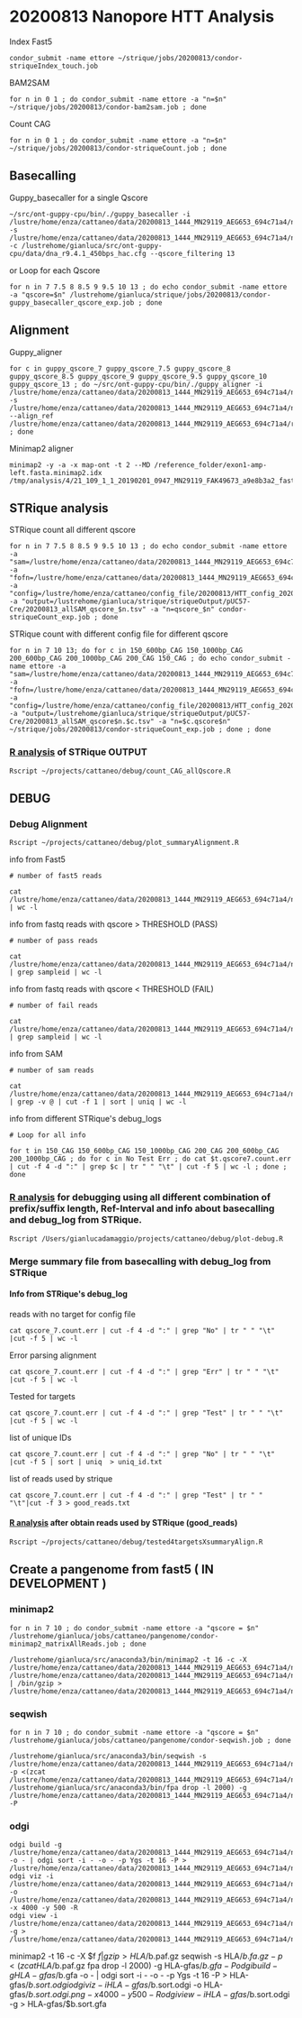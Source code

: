 # 20200813 Nanopore HTT Analysis

Index Fast5
```
condor_submit -name ettore ~/strique/jobs/20200813/condor-striqueIndex_touch.job
```
BAM2SAM
```
for n in 0 1 ; do condor_submit -name ettore -a "n=$n" ~/strique/jobs/20200813/condor-bam2sam.job ; done
```

Count CAG
```
for n in 0 1 ; do condor_submit -name ettore -a "n=$n" ~/strique/jobs/20200813/condor-striqueCount.job ; done
```

## Basecalling

Guppy_basecaller for a single Qscore
```
~/src/ont-guppy-cpu/bin/./guppy_basecaller -i /lustre/home/enza/cattaneo/data/20200813_1444_MN29119_AEG653_694c71a4/new_basecalling/all_fast5/ -s /lustre/home/enza/cattaneo/data/20200813_1444_MN29119_AEG653_694c71a4/new_basecalling/guppy_qscore_13/ -c /lustrehome/gianluca/src/ont-guppy-cpu/data/dna_r9.4.1_450bps_hac.cfg --qscore_filtering 13
```
or Loop for each Qscore
```
for n in 7 7.5 8 8.5 9 9.5 10 13 ; do echo condor_submit -name ettore -a "qscore=$n" /lustrehome/gianluca/strique/jobs/20200813/condor-guppy_basecaller_qscore_exp.job ; done
```
## Alignment

Guppy_aligner
```
for c in guppy_qscore_7 guppy_qscore_7.5 guppy_qscore_8 guppy_qscore_8.5 guppy_qscore_9 guppy_qscore_9.5 guppy_qscore_10 guppy_qscore_13 ; do ~/src/ont-guppy-cpu/bin/./guppy_aligner -i /lustre/home/enza/cattaneo/data/20200813_1444_MN29119_AEG653_694c71a4/new_basecalling/$c/pass/ -s /lustre/home/enza/cattaneo/data/20200813_1444_MN29119_AEG653_694c71a4/new_basecalling/$c/alignment/ --align_ref /lustre/home/enza/cattaneo/data/20200813_1444_MN29119_AEG653_694c71a4/reference/pUC57_Cre_Lox_50Q.fasta ; done
```

Minimap2 aligner
```
minimap2 -y -a -x map-ont -t 2 --MD /reference_folder/exon1-amp-left.fasta.minimap2.idx /tmp/analysis/4/21_109_1_1_20190201_0947_MN29119_FAK49673_a9e8b3a2_fastq_fastq_runid_361d77ef4849a8b084ddc941d7c81aec28e5c109_10.fastq
```

## STRique analysis

STRique count all different qscore
```
for n in 7 7.5 8 8.5 9 9.5 10 13 ; do echo condor_submit -name ettore -a "sam=/lustre/home/enza/cattaneo/data/20200813_1444_MN29119_AEG653_694c71a4/new_basecalling/guppy_qscore_$n/alignment/all_fastq.sam" -a "fofn=/lustre/home/enza/cattaneo/data/20200813_1444_MN29119_AEG653_694c71a4/new_basecalling/all_fast5/reads.fofn" -a "config=/lustre/home/enza/cattaneo/config_file/20200813/HTT_config_20200813_pUC57_Cre_150_CAG.tsv" -a "output=/lustrehome/gianluca/strique/striqueOutput/pUC57-Cre/20200813_allSAM_qscore_$n.tsv" -a "n=qscore_$n" condor-striqueCount_exp.job ; done
```
STRique count with different config file for different qscore
```
for n in 7 10 13; do for c in 150_600bp_CAG 150_1000bp_CAG 200_600bp_CAG 200_1000bp_CAG 200_CAG 150_CAG ; do echo condor_submit -name ettore -a "sam=/lustre/home/enza/cattaneo/data/20200813_1444_MN29119_AEG653_694c71a4/new_basecalling/guppy_qscore_$n/alignment/all_fastq.sam" -a "fofn=/lustre/home/enza/cattaneo/data/20200813_1444_MN29119_AEG653_694c71a4/new_basecalling/all_fast5/reads.fofn" -a "config=/lustre/home/enza/cattaneo/config_file/20200813/HTT_config_20200813_pUC57_Cre_$c.tsv" -a "output=/lustrehome/gianluca/strique/striqueOutput/pUC57-Cre/20200813_allSAM_qscore$n.$c.tsv" -a "n=$c.qscore$n" ~/strique/jobs/20200813/condor-striqueCount_exp.job ; done ; done
```
### [R analysis](../count_CAG_allQscore.R) of STRique OUTPUT

```
Rscript ~/projects/cattaneo/debug/count_CAG_allQscore.R
```

## DEBUG

### Debug Alignment

```
Rscript ~/projects/cattaneo/debug/plot_summaryAlignment.R
```

info from Fast5
```
# number of fast5 reads

cat /lustre/home/enza/cattaneo/data/20200813_1444_MN29119_AEG653_694c71a4/new_basecalling/all_fast5/reads.fofn | wc -l
```
info from fastq reads with qscore > THRESHOLD (PASS)
```
# number of pass reads

cat /lustre/home/enza/cattaneo/data/20200813_1444_MN29119_AEG653_694c71a4/new_basecalling/guppy_qscore_7/pass/fastq_runid_ab4c51e370a39025bfacdeabffb0e2d16507f36b_* | grep sampleid | wc -l
```
info from fastq reads with qscore < THRESHOLD (FAIL)

```
# number of fail reads

cat /lustre/home/enza/cattaneo/data/20200813_1444_MN29119_AEG653_694c71a4/new_basecalling/guppy_qscore_7/fail/fastq_runid_ab4c51e370a39025bfacdeabffb0e2d16507f36b_* | grep sampleid | wc -l
```
info from SAM
```
# number of sam reads

cat /lustre/home/enza/cattaneo/data/20200813_1444_MN29119_AEG653_694c71a4/new_basecalling/guppy_qscore_7/alignment/fastq_runid_ab4c51e370a39025bfacdeabffb0e2d16507f36b_* | grep -v @ | cut -f 1 | sort | uniq | wc -l
```
info from different STRique's debug_logs 
```
# Loop for all info

for t in 150_CAG 150_600bp_CAG 150_1000bp_CAG 200_CAG 200_600bp_CAG 200_1000bp_CAG ; do for c in No Test Err ; do cat $t.qscore7.count.err  | cut -f 4 -d ":" | grep $c | tr " " "\t" | cut -f 5 | wc -l ; done ; done
```
### [R analysis]() for debugging using all different combination of prefix/suffix length, Ref-Interval and info about basecalling and debug_log from STRique.

```
Rscript /Users/gianlucadamaggio/projects/cattaneo/debug/plot-debug.R
```

### Merge summary file from basecalling with debug_log from STRique

#### Info from STRique's debug_log  

reads with no target for config file
```
cat qscore_7.count.err | cut -f 4 -d ":" | grep "No" | tr " " "\t" |cut -f 5 | wc -l
```
Error parsing alignment
```
cat qscore_7.count.err | cut -f 4 -d ":" | grep "Err" | tr " " "\t" |cut -f 5 | wc -l
```
Tested for targets
```
cat qscore_7.count.err | cut -f 4 -d ":" | grep "Test" | tr " " "\t" |cut -f 5 | wc -l
```
list of unique IDs
```
cat qscore_7.count.err | cut -f 4 -d ":" | grep "No" | tr " " "\t" |cut -f 5 | sort | uniq  > uniq_id.txt
```
list of reads used by strique
```
cat qscore_7.count.err | cut -f 4 -d ":" | grep "Test" | tr " " "\t"|cut -f 3 > good_reads.txt
```
#### [R analysis]() after obtain reads used by STRique (good_reads)
```
Rscript ~/projects/cattaneo/debug/tested4targetsXsummaryAlign.R
```



## Create a pangenome from fast5 ( IN DEVELOPMENT )

### minimap2
```
for n in 7 10 ; do condor_submit -name ettore -a "qscore = $n" /lustrehome/gianluca/jobs/cattaneo/pangenome/condor-minimap2_matrixAllReads.job ; done
```
```
/lustrehome/gianluca/src/anaconda3/bin/minimap2 -t 16 -c -X /lustre/home/enza/cattaneo/data/20200813_1444_MN29119_AEG653_694c71a4/new_basecalling/guppy_qscore_$1/pass/all_reads.fastq /lustre/home/enza/cattaneo/data/20200813_1444_MN29119_AEG653_694c71a4/new_basecalling/guppy_qscore_$1/pass/all_reads.fastq | /bin/gzip > /lustre/home/enza/cattaneo/data/20200813_1444_MN29119_AEG653_694c71a4/new_basecalling/guppy_qscore_$1/pass/qscore$1.paf.gz
```

### seqwish
```
for n in 7 10 ; do condor_submit -name ettore -a "qscore = $n" /lustrehome/gianluca/jobs/cattaneo/pangenome/condor-seqwish.job ; done
```
```
/lustrehome/gianluca/src/anaconda3/bin/seqwish -s /lustre/home/enza/cattaneo/data/20200813_1444_MN29119_AEG653_694c71a4/new_basecalling/guppy_qscore_7/pass/all_reads.fastq -p <(zcat /lustre/home/enza/cattaneo/data/20200813_1444_MN29119_AEG653_694c71a4/new_basecalling/guppy_qscore_7/pass/qscore7.paf.gz /lustrehome/gianluca/src/anaconda3/bin/fpa drop -l 2000) -g /lustre/home/enza/cattaneo/data/20200813_1444_MN29119_AEG653_694c71a4/new_basecalling/guppy_qscore_7/gfa/qscore7.gfa -P
```
### odgi
```
odgi build -g /lustre/home/enza/cattaneo/data/20200813_1444_MN29119_AEG653_694c71a4/new_basecalling/guppy_qscore_7/gfa/qscore7.gfa -o - | odgi sort -i - -o - -p Ygs -t 16 -P > /lustre/home/enza/cattaneo/data/20200813_1444_MN29119_AEG653_694c71a4/new_basecalling/guppy_qscore_7/gfa/qscore7.sort.odgi
odgi viz -i /lustre/home/enza/cattaneo/data/20200813_1444_MN29119_AEG653_694c71a4/new_basecalling/guppy_qscore_7/gfa/qscore7.sort.odgi -o /lustre/home/enza/cattaneo/data/20200813_1444_MN29119_AEG653_694c71a4/new_basecalling/guppy_qscore_7/gfa/qscore7.sort.odgi.png -x 4000 -y 500 -R
odgi view -i /lustre/home/enza/cattaneo/data/20200813_1444_MN29119_AEG653_694c71a4/new_basecalling/guppy_qscore_7/gfa/qscore7.sort.odgi -g > /lustre/home/enza/cattaneo/data/20200813_1444_MN29119_AEG653_694c71a4/new_basecalling/guppy_qscore_7/gfa/qscore7.sort.gfa
```


minimap2 -t 16 -c -X $f $f |gzip > HLA/$b.paf.gz
seqwish -s HLA/$b.fa.gz -p <(zcat HLA/$b.paf.gz fpa drop -l 2000) -g HLA-gfas/$b.gfa -P
odgi build -g HLA-gfas/$b.gfa -o - | odgi sort -i - -o - -p Ygs -t 16 -P > HLA-gfas/$b.sort.odgi
odgi viz -i HLA-gfas/$b.sort.odgi -o HLA-gfas/$b.sort.odgi.png -x 4000 -y 500 -R
odgi view -i HLA-gfas/$b.sort.odgi -g > HLA-gfas/$b.sort.gfa
